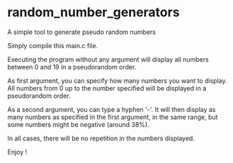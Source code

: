 # random_number_generators
A simple tool to generate pseudo random numbers

Simply compile this main.c file.

Executing the program without any argument will display all numbers
between 0 and 19 in a pseudorandom order.

As first argument, you can specify how many numbers you want to display.
All numbers from 0 up to the number specified will be displayed in a
pseudorandom order.

As a second argument, you can type a hyphen '-'.
It will then display as many numbers as specified in the first argument, in
the same range, but some numbers might be negative (around 38%).

In all cases, there will be no repetition in the numbers displayed.

Enjoy !
